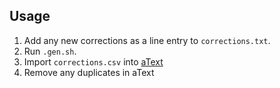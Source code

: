 ## Usage

1. Add any new corrections as a line entry to `corrections.txt`.
2. Run `.gen.sh`.
3. Import `corrections.csv` into [aText](https://www.trankynam.com/atext/)
4. Remove any duplicates in aText